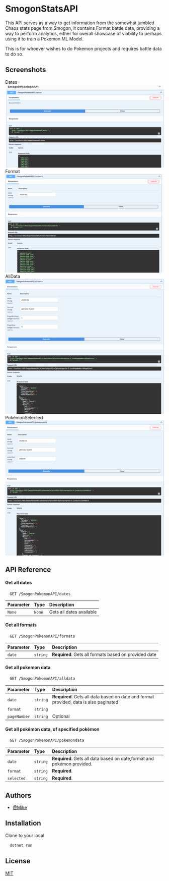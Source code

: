 
# SmogonStatsAPI

This API serves as a way to get information from the somewhat jumbled Chaos stats page from Smogon, it contains Format battle data, providing a way to perform analytics, either for overall showcase of viability to perhaps using it to train a Pokemon ML Model.

This is for whoever wishes to do Pokemon projects and requires battle data to do so.



## Screenshots
Dates
![Dates](PokemonChaosStatsApi/Screenshots/Dates.png)
Format
![Format](PokemonChaosStatsApi/Screenshots/Formats.png)
AllData
![AllData](PokemonChaosStatsApi/Screenshots/AllData.png)
PokémonSelected
![PokémonSelected](PokemonChaosStatsApi/Screenshots/PokemonSelected.png)


## API Reference

#### Get all dates

```http
  GET /SmogonPokemonAPI/dates
```

| Parameter | Type     | Description                |
| :-------- | :------- | :------------------------- |
| `None` | `None` | Gets all dates available |

#### Get all formats

```http
  GET /SmogonPokemonAPI/formats
```

| Parameter | Type     | Description                       |
| :-------- | :------- | :-------------------------------- |
| `date`      | `string` | **Required**. Gets all formats based on provided date |

#### Get all pokemon data

```http
  GET /SmogonPokemonAPI/alldata
```

| Parameter | Type     | Description                       |
| :-------- | :------- | :-------------------------------- |
| `date`      | `string` | **Required**. Gets all data based on date and format provided, data is also paginated |
| `format` | `string`                          |
| `pageNumber` | `string`|Optional                          |


#### Get all pokémon data, of specified pokémon

```http
  GET /SmogonPokemonAPI/pokemondata
```

| Parameter | Type     | Description                       |
| :-------- | :------- | :-------------------------------- |
| `date`      | `string` | **Required**. Gets all data based on date,format and pokémon provided. |
| `format` | `string`  |**Required**.|
| `selected` | `string`|**Required**.|




## Authors

- [@Mike](https://www.github.com/xMikeTR)


## Installation

Clone to your local

```bash
  dotnet run
```
    
## License

[MIT](https://choosealicense.com/licenses/mit/)

